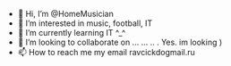 - 👋 Hi, I’m @HomeMusician
- 👀 I’m interested in music, football, IT
- 🌱 I’m currently learning IT ^_^
- 💞️ I’m looking to collaborate on ... ... .. . Yes. im looking )
- 📫 How to reach me my email ravcickdogmail.ru

<!---
HomeMusician/HomeMusician is a ✨ special ✨ repository because its `README.md` (this file) appears on your GitHub profile.
You can click the Preview link to take a look at your changes.
--->
